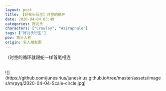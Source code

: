 ```yaml
---
layout: post
title: 【好兆头衍生】时空的循环
date: 2020-04-04 03:49
categories: 好兆头
characters: ["Crowley", "Aziraphale"]
tags: ["好兆头衍生"]
pov: 第三人称
origin: 名人朋友圈
---
```


（时空的循环就跟蛇一样首尾相连

<br>
![](https://github.com/junesirius/junesirius.github.io/tree/master/assets/images/mrpyq/2020-04-04-Scale-circle.jpg)

